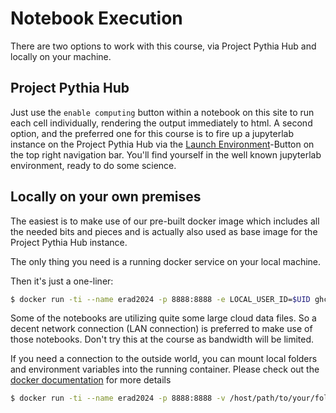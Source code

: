 # Notebook Execution

There are two options to work with this course, via Project Pythia Hub and locally on your machine.

## Project Pythia Hub

Just use the `enable computing` button within a notebook on this site to run each cell individually, rendering the output immediately to html.
A second option, and the preferred one for this course is to fire up a jupyterlab instance on the Project Pythia Hub via the [Launch Environment](https://binder.projectpythia.org/v2/gh/openradar/erad2024/main?labpath=notebooks)-Button
on the top right navigation bar. You'll find yourself in the well known jupyterlab environment, ready to do some science.

## Locally on your own premises

The easiest is to make use of our pre-built docker image which includes all the needed bits and pieces and is actually also
used as base image for the Project Pythia Hub instance.

The only thing you need is a running docker service on your local machine.

Then it's just a one-liner:

```bash
$ docker run -ti --name erad2024 -p 8888:8888 -e LOCAL_USER_ID=$UID ghcr.io/openradar/erad2024:latest /srv/conda/envs/notebook/bin/jupyter lab --ip='*' --port=8888
```
Some of the notebooks are utilizing quite some large cloud data files. So a decent network connection (LAN connection) is preferred to make use of those notebooks.
Don't try this at the course as bandwidth will be limited.

If you need a connection to the outside world, you can mount local folders and environment variables into the running container. Please check out the [docker documentation](https://docs.docker.com/guides/use-case/jupyter/) for more details

```bash
$ docker run -ti --name erad2024 -p 8888:8888 -v /host/path/to/your/folder:/home/your/folder -e LOCAL_USER_ID=$UID -e YOUR_ENV_VAR=your_env_var ghcr.io/openradar/erad2024:latest /srv/conda/envs/notebook/bin/jupyter lab --ip='*' --port=8888

```
